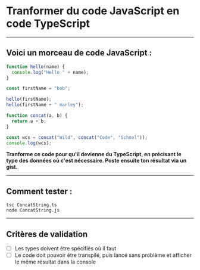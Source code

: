 # Tranformer du code JavaScript en code TypeScript

---

## Voici un morceau de code JavaScript :

```js
function hello(name) {
  console.log("Hello " + name);
}

const firstName = "bob";

hello(firstName);
hello(firstName + " marley");

function concat(a, b) {
  return a + b;
}

const wcs = concat("Wild", concat("Code", "School"));
console.log(wcs);
```

**Tranforme ce code pour qu'il devienne du TypeScript, en précisant le type des données où c'est nécessaire. Poste ensuite ton résultat via un gist.**

---

## Comment tester :

    tsc ConcatString.ts
    node CancatString.js

---

## Critères de validation

- [ ] Les types doivent être spécifiés où il faut
- [ ] Le code doit pouvoir être transpilé, puis lancé sans problème et afficher le même résultat dans la console
